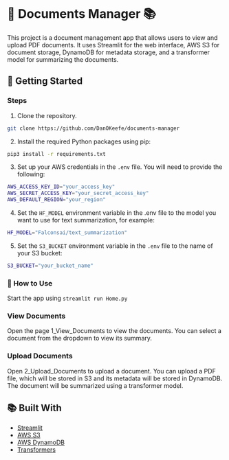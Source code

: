 # 📄 Documents Manager 📚

This project is a document management app that allows users to view and upload PDF documents. It uses Streamlit for the web interface, AWS S3 for document storage, DynamoDB for metadata storage, and a transformer model for summarizing the documents.

## 🚀 Getting Started

### Steps

1. Clone the repository.

```sh
git clone https://github.com/DanOKeefe/documents-manager
```

2. Install the required Python packages using pip:

```sh
pip3 install -r requirements.txt
```

3. Set up your AWS credentials in the ```.env``` file. You will need to provide the following:

```sh
AWS_ACCESS_KEY_ID="your_access_key"
AWS_SECRET_ACCESS_KEY="your_secret_access_key"
AWS_DEFAULT_REGION="your_region"
```

4. Set the ```HF_MODEL``` environment variable in the .env file to the model you want to use for text summarization, for example:

```sh
HF_MODEL="Falconsai/text_summarization"
```

5. Set the ```S3_BUCKET``` environment variable in the ```.env``` file to the name of your S3 bucket:

```sh
S3_BUCKET="your_bucket_name"
```

### 📑 How to Use

Start the app using ```streamlit run Home.py```

### View Documents

Open the page 1_View_Documents to view the documents. You can select a document from the dropdown to view its summary.

### Upload Documents

Open 2_Upload_Documents to upload a document. You can upload a PDF file, which will be stored in S3 and its metadata will be stored in DynamoDB. The document will be summarized using a transformer model.

## 📚 Built With
 - [Streamlit](https://streamlit.io/)
 - [AWS S3](https://aws.amazon.com/s3/)
 - [AWS DynamoDB](https://aws.amazon.com/dynamodb/)
 - [Transformers](https://huggingface.co/)

